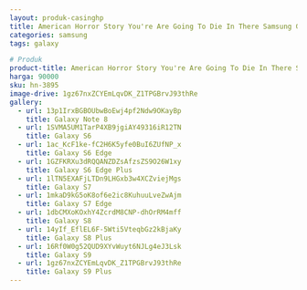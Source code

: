 ```yaml
---
layout: produk-casinghp
title: American Horror Story You're Are Going To Die In There Samsung Galaxy S9 Plus Case
categories: samsung
tags: galaxy

# Produk
product-title: American Horror Story You're Are Going To Die In There Samsung Galaxy S9 Plus Case
harga: 90000
sku: hn-3895
image-drive: 1gz67nxZCYEmLqvDK_Z1TPGBrvJ93thRe
gallery:
  - url: 13p1IrxBGBOUbwBoEwj4pf2Ndw9OKayBp
    title: Galaxy Note 8
  - url: 1SVMA5UM1TarP4XB9jgiAY49316iR12TN
    title: Galaxy S6
  - url: 1ac_KcF1ke-fC2H6K5yfe0BuI6ZUfNP_x
    title: Galaxy S6 Edge
  - url: 1GZFKRXu3dRQQANZDZsAfzsZS9O26W1xy
    title: Galaxy S6 Edge Plus
  - url: 1lTN5EXAFjLTDn9LHGxb3w4XCZviejMgs
    title: Galaxy S7
  - url: 1mkaD9kG5oK8of6e2ic8KuhuuLveZwAjm
    title: Galaxy S7 Edge
  - url: 1dbCMXoKOxhY4ZcrdM8CNP-dhOrRM4mff
    title: Galaxy S8
  - url: 14yIf_EflEL6F-5Wti5VteqbGz2kBjaKy
    title: Galaxy S8 Plus
  - url: 16Rf0W0g52QUD9XYvWuyt6NJLg4eJ3Lsk
    title: Galaxy S9
  - url: 1gz67nxZCYEmLqvDK_Z1TPGBrvJ93thRe
    title: Galaxy S9 Plus
---
```

